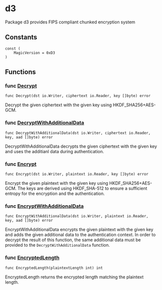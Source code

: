 # d3

Package d3 provides FIPS compliant chunked encryption system

## Constants

```golang
const (
    MagicVersion = 0xD3
)
```

## Functions

### func [Decrypt](/aead.go#L71)

`func Decrypt(dst io.Writer, ciphertext io.Reader, key []byte) error`

Decrypt the given ciphertext with the given key using HKDF_SHA256+AES-GCM.

### func [DecryptWithAdditionalData](/aead.go#L77)

`func DecryptWithAdditionalData(dst io.Writer, ciphertext io.Reader, key, aad []byte) error`

DecryptWithAdditionalData decrypts the given ciphertext with the given key and
uses the additianl data during authentication.

### func [Encrypt](/aead.go#L58)

`func Encrypt(dst io.Writer, plaintext io.Reader, key []byte) error`

Encrypt the given plaintext with the given key using HKDF_SHA256+AES-GCM.
The keys are derived using HKDF_SHA-512 to ensure a sufficient entropy for
the encryption and the authentication.

### func [EncryptWithAdditionalData](/aead.go#L66)

`func EncryptWithAdditionalData(dst io.Writer, plaintext io.Reader, key, aad []byte) error`

EncryptWithAdditionalData encrypts the given plaintext with the given key and
adds the given additional data to the authentication context.
In order to decrypt the result of this function, the same additional data
must be provided to the `DecryptWithAdditionalData` function.

### func [EncryptedLength](/aead.go#L42)

`func EncryptedLength(plaintextLength int) int`

EncryptedLength returns the encrypted length matching the plaintext length.
